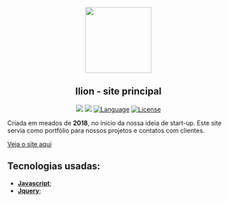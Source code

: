 <p align="center"><a href="https://getteli.github.io/Ilion/" target="_blank"><img src="https://getteli.github.io/Ilion/assets/images/logo_ilion_norm.png" width="150px"></a></p>

<h2 align="center">
    <b>Ilion - site principal</b>
</h2>

<p align="center">
    <a href="#"><img src="https://img.shields.io/badge/HTML-5-%23f7df1e"></a>
    <a href="#"><img src="https://img.shields.io/badge/CSS-3-%232760e5"></a>
    <a href="#"><img src="https://img.shields.io/badge/language-JS-%23f7df1e" alt="Language"></a>
    <a href="#"><img src="https://img.shields.io/badge/license-MIT-green" alt="License"></a>
</p>

<p>
    Criada em meados de <b>2018</b>, no ínicio da nossa ideia de start-up. Este site servia como portfólio para nossos projetos e contatos com clientes.
</p>

[Veja o site aqui](https://getteli.github.io/Ilion/)

## Tecnologias usadas:
- **[Javascript](https://developer.mozilla.org/pt-BR/docs/Web/JavaScript)**;
- **[Jquery](https://jquery.com/)**;